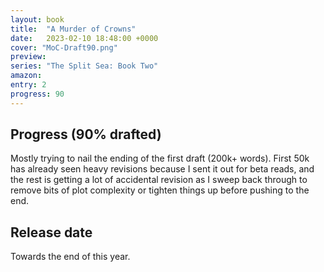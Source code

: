 ```yaml
---
layout: book
title:  "A Murder of Crowns"
date:   2023-02-10 18:48:00 +0000
cover: "MoC-Draft90.png"
preview: 
series: "The Split Sea: Book Two"
amazon:
entry: 2
progress: 90
---
```


## Progress (90% drafted)
Mostly trying to nail the ending of the first draft (200k+ words). First 50k has already seen heavy revisions because I sent it out for beta reads, and the rest is getting a lot of accidental revision as I sweep back through to remove bits of plot complexity or tighten things up before pushing to the end.

## Release date
Towards the end of this year.
